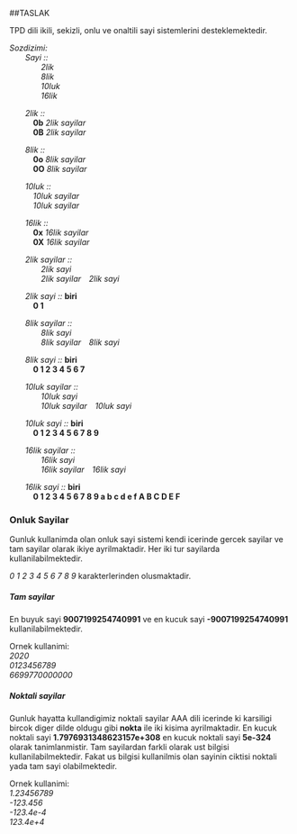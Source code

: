 ##TASLAK

TPD dili ikili, sekizli, onlu ve onaltili sayi sistemlerini desteklemektedir.

*Sozdizimi:*  
&emsp;&emsp;*Sayi ::*  
&emsp;&emsp;&emsp;&emsp;*2lik*  
&emsp;&emsp;&emsp;&emsp;*8lik*  
&emsp;&emsp;&emsp;&emsp;*10luk*  
&emsp;&emsp;&emsp;&emsp;*16lik*  

&emsp;&emsp;*2lik ::*  
&emsp;&emsp;&emsp;**0b** *2lik sayilar*  
&emsp;&emsp;&emsp;**0B** *2lik sayilar*    

&emsp;&emsp;*8lik ::*  
&emsp;&emsp;&emsp;**0o** *8lik sayilar*  
&emsp;&emsp;&emsp;**0O** *8lik sayilar*  

&emsp;&emsp;*10luk ::*  
&emsp;&emsp;&emsp;*10luk sayilar*  
&emsp;&emsp;&emsp;*10luk sayilar*  

&emsp;&emsp;*16lik ::*  
&emsp;&emsp;&emsp;**0x** *16lik sayilar*  
&emsp;&emsp;&emsp;**0X** *16lik sayilar*  

&emsp;&emsp;*2lik sayilar ::*  
&emsp;&emsp;&emsp;&emsp;*2lik sayi*  
&emsp;&emsp;&emsp;&emsp;*2lik sayilar&emsp;2lik sayi*  

&emsp;&emsp;*2lik sayi ::* **biri**  
&emsp;&emsp;&emsp;**0 1**  

&emsp;&emsp;*8lik sayilar ::*  
&emsp;&emsp;&emsp;&emsp;*8lik sayi*  
&emsp;&emsp;&emsp;&emsp;*8lik sayilar&emsp;8lik sayi*  

&emsp;&emsp;*8lik sayi ::* **biri**  
&emsp;&emsp;&emsp;**0 1 2 3 4 5 6 7**  

&emsp;&emsp;*10luk sayilar ::*  
&emsp;&emsp;&emsp;&emsp;*10luk sayi*  
&emsp;&emsp;&emsp;&emsp;*10luk sayilar&emsp;10luk sayi*  

&emsp;&emsp;*10luk sayi ::* **biri**  
&emsp;&emsp;&emsp;**0 1 2 3 4 5 6 7 8 9**  

&emsp;&emsp;*16lik sayilar ::*  
&emsp;&emsp;&emsp;&emsp;*16lik sayi*  
&emsp;&emsp;&emsp;&emsp;*16lik sayilar&emsp;16lik sayi*  

&emsp;&emsp;*16lik sayi ::* **biri**  
&emsp;&emsp;&emsp;**0 1 2 3 4 5 6 7 8 9 a b c d e f A B C D E F**  


### Onluk Sayilar
Gunluk kullanimda olan onluk sayi sistemi kendi icerinde gercek sayilar ve tam sayilar olarak ikiye ayrilmaktadir. Her iki tur sayilarda kullanilabilmektedir.

*0 1 2 3 4 5 6 7 8 9* karakterlerinden olusmaktadir. 

##### Tam sayilar
En buyuk sayi **9007199254740991** ve en kucuk sayi **-9007199254740991** kullanilabilmektedir.

Ornek kullanimi:  
*2020*  
*0123456789*  
*6699770000000*  

##### Noktali sayilar
Gunluk hayatta kullandigimiz noktali sayilar AAA dili icerinde ki karsiligi bircok diger dilde oldugu gibi **nokta** ile iki kisima ayrilmaktadir. En kucuk noktali sayi **1.7976931348623157e+308** en kucuk noktali sayi **5e-324** olarak tanimlanmistir. Tam sayilardan farkli olarak ust bilgisi kullanilabilmektedir. Fakat us bilgisi kullanilmis olan sayinin ciktisi noktali yada tam sayi olabilmektedir.

Ornek kullanimi:  
*1.23456789*  
*-123.456*  
*-123.4e-4*  
*123.4e+4*  
